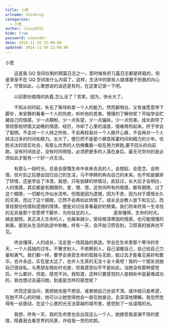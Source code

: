 ```yaml
---
title: 小思
urlname: thinking
categories:
  - 小思
author: liuxy0551
hide: true
password: nowonder
date: 2014-11-30 22:00:00
updated: 2014-11-30 22:00:00
---
```


小思
<!--more-->

&emsp;&emsp;这是我 QQ 空间仅剩的两篇日志之一，那时候有好几篇日志都是转载的，但是渐渐不在 QQ 空间发什么内容了，这样，生活中的那些人就琢磨不到我的内心了。尽管如此，心里想说的话还是有的，在这里记录一下吧。

&emsp;&emsp;以前那份痴情的执着,怎么没了？苦笑，因为，快长大了。

&emsp;&emsp;不知从何时起，失去了等待和爱一个人的能力，然而都明白，又有谁愿意停下脚步，来安静的看看一个人的伤疤，听听他的苦衷，慢慢的了解他呢？开始学会贮藏自己的情感，少一点期盼，少一点失望，少一点偏执，少一点伤害。成长剥夺了曾经那些矫情又幼稚的情感、经历，冷却了心里的温度，很难再热起来。终于学会了聪明，不会对一个人倾之所有，不会再轻易对一个人敞开心扉，不会再对一个人倾注过多的时间和精力。长大了，便已然不是那个肆意挥霍时间和精力的少年。优胜劣汰的现实社会，有那么优秀的人仿佛麋鹿一般在用力奔跑,要不回头的向前跑，没有时间驻足，没有时间恻隐，必须把更多的人落在身后，最无可奈何的是必须如此才能有一个好一点生活。

&emsp;&emsp;有那么一段时光，总是会感慨生命中来来去去的人，会想起、会思念、会矫情，但片刻之后便会回归自己的生活，马不停蹄的奔向自己的未来。也不知是摒弃了矫情，还是学会了冷漠。我想，只有放肆的矫情过，疯狂过，长大后才会明白，人的情感，其实都是有期限的，爱、憎、恨，这世间所有的情感，都有期限，过了这个期限，一切都化作似水流年。伤情是因为遗憾，因为不舍，因为对于感情长久的天真，而过了这个期限，已然不会再如此矫情了。成长总会教人放下和忘记，而曾经那份伤情和遗憾的情愫，便是对过往青春最好的祭奠。我们将来终其一生寻找的无非是那个甘愿停下脚步，为你驻足的人。
　　
&emsp;&emsp;逐渐懂得，生命的时光，越走越短。真正进入生命的人，也越来越少。曾经根深蒂固的情感，也可能慢慢的剥离，直到从生活的轨迹中弥散。终有一天，会开始习惯告别，习惯真的就再也不见。

&emsp;&emsp;终会懂得，人的成长，注定是一场孤独的旅途。学会在生命里那个寒冷的冬天，一个人孤独的过冬。不奢求别人，不依赖别人，自己温暖自己，自己给自己力量和勇气。我们都一样，要学会承受生命的孤独与无助，挺过去才能看见美好和繁华。也许永远，实在是太远了，也许人生真的无法十全十美吧！我的一个朋友说她自己很自私，与男朋友相处时也是，但我感觉似乎不是如此。当她没有那种感觉后，什么都对，但是，感觉不对。我知道，这种只要感觉的人是相处中是最难成功的，我也想过去逼问她，到底是怎样的感觉呢？

&emsp;&emsp;终究还是没问，我想她也是不想说，或者她自己也说不清。或许她只是希望，在她不开心的时候，他可以让她觉得他会一直在她身边，去深深地理解。我忽然觉得有一丝感动，在这个心里的光无法穿越的城市里，感觉到了一丝温情的光。

&emsp;&emsp;我想，终有一天，我的生命里也会出现这么一个人，她接受我波澜不惊的爱情，陪着我去看世界的风景，许给我一世的欢颜。
